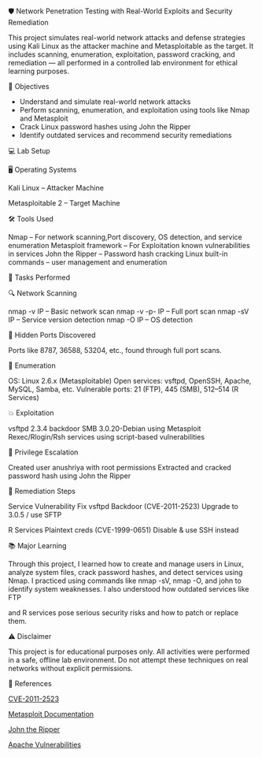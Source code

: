 🛡 Network Penetration Testing with Real-World Exploits and Security Remediation

This project simulates real-world network attacks and defense strategies using Kali Linux as the attacker machine and Metasploitable as the target. It includes scanning, enumeration, exploitation, password cracking, and remediation — all performed in a controlled lab environment for ethical learning purposes.

🎯 Objectives


- Understand and simulate real-world network attacks
- Perform scanning, enumeration, and exploitation using tools like Nmap and Metasploit
- Crack Linux password hashes using John the Ripper
- Identify outdated services and recommend security remediations

💻 Lab Setup

🖥 Operating Systems

Kali Linux – Attacker Machine

Metasploitable 2 – Target Machine

🛠 Tools Used

Nmap – For network scanning,Port discovery, OS detection, and service enumeration 
Metasploit framework –  For Exploitation known vulnerabilities in services 
John the Ripper – Password hash cracking
Linux built-in commands – user management and enumeration

🚀 Tasks Performed

🔍 Network Scanning

nmap -v IP – Basic network scan
nmap -v -p- IP – Full port scan
nmap -sV IP – Service version detection
nmap -O IP – OS detection

🔐 Hidden Ports Discovered

Ports like 8787, 36588, 53204,
etc., found through full port scans.

📡 Enumeration

OS: Linux 2.6.x (Metasploitable)
Open services: vsftpd, OpenSSH, Apache, MySQL, Samba, etc.
Vulnerable ports: 21 (FTP), 445 (SMB), 512–514 (R Services)

💥 Exploitation

vsftpd 2.3.4 backdoor
SMB 3.0.20-Debian using Metasploit
Rexec/Rlogin/Rsh services using script-based vulnerabilities

👤 Privilege Escalation

Created user anushriya with root permissions
Extracted and cracked password hash using John the Ripper


🔧 Remediation Steps

Service	Vulnerability	Fix
vsftpd	Backdoor (CVE-2011-2523)	Upgrade to 3.0.5 / use SFTP

R Services	Plaintext creds (CVE-1999-0651)	Disable & use SSH instead

📚 Major Learning

Through this project, I learned how to create and manage users in Linux, analyze system files, crack password hashes, and detect services using Nmap. I practiced using commands like nmap -sV, nmap -O, and john to identify system weaknesses. I also understood how outdated services like FTP

and R services pose serious security risks and how to patch or replace them.

⚠ Disclaimer

This project is for educational purposes only. All activities were performed in a safe, offline lab environment. Do not attempt these techniques on real networks without explicit permissions.

📎 References

[CVE-2011-2523](https://nvd.nist.gov/vuln/detaiCVE-2011-2523)

[Metasploit Documentation](https://docs.rapid7.com/metasploit/)

[John the Ripper](https://www.openwall.com/john/)

[Apache Vulnerabilities](https://httpd.apache.org/security/)
